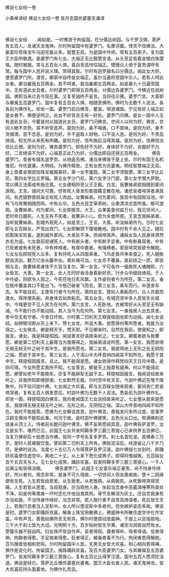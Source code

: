佛说七女经一卷


小乘单译经
佛说七女经一卷
吴月支国优婆塞支谦译


　　

佛说七女经
　　闻如是。一时佛游于拘留国。在分儒达树园。与千罗汉俱。菩萨有五百人。及诸天龙鬼神。尔时拘留国中有婆罗门。名摩诃蜜。悭贪不信佛法。大豪富珍奇珠宝牛马田宅甚众多。智慧无双。为是国中作师。常有五百弟子。复为国王大臣所敬遇。是婆罗门有七女。大端正无比黠慧言语。从头至足皆着金银白珠璎珞。随时被服。常与五百女人俱。喜自贡高恃怙端正。憍慢众人倚于富贵谓呼有常。每与国中人民共说义理。常得其胜。尔时有迦罗越名曰分儒达。闻此女大好。便至婆罗门所。谓言。卿家中自呼是女端正。虽尔当遍将至国中示人。若有人呵此女者。卿当雇我五百两金。若不呵者。我当雇卿五百两金。如是募九十日遍至国中。无有道此女丑者。尔时婆罗门即得五百两金。分儒达告婆罗门。今佛近在祇树园。佛知当来过去今现在事。又复至诚终不妄言。当将往示佛。婆罗门言。大善即与眷属五百婆罗门。国中复有五百女人俱。相随至佛所。佛时为无数千人说法。各各前为佛作礼。却坐一面。婆罗门前白佛言。瞿昙。常游诸国。宁见有好人端正如是女者不。佛便逆呵之。此女不好皆丑无有一好处。婆罗门问佛。是女一国中人无有道此女丑。今瞿昙何以独道此女丑。婆罗门问佛言。世间人以何为好。佛言。世间人眼不贪色。耳不听受恶声。是则为好。鼻不嗅香。口不尝味。是则为好。身不贪细滑。意不念恶。是则为好。手不盗取人财物。口不说人恶。是则为好。不贡高绮语。知生所从来死有所趣。是则为好。信布施后当得其福。是则为好。信佛信法信比丘僧。是则为好。佛告婆罗门。颜色好不为好。身体好不为好。衣服好不为好。二言绮语不为好。心端意正此乃为好。分儒达即自还得五百两金。
　　佛告婆罗门。昔者有城名波罗奈。从地底去佛。诸当来佛皆于是上坐。尔时有国王名机惟尼。作优婆塞。大明经。为佛作精舍。王有女悉为优婆夷。明经智慧端正无双。身上皆着金银琥珀珠宝被服甚好。第一女字羞耽。第二女字须耽摩。第三女字比丘尼。第四女字比丘罗辎。第五女字沙门尼。第六女字沙门密。第七女字僧大萨耽。常以佛正法斋戒布施讫竟。七女便相将至父王正殿。白言。我曹姊弟欲相随到冢间游观。王言。塳间大可畏。但有死人骨发形骸狼藉支散在地。诸悲哀者啼哭者满其间。有虎狼野兽鸱枭主啖死人肉血。汝曹姊弟。何为冢间。我宫中有园观浴池。中有飞鸟鸳鸯相随而鸣。中有众华。五色光目芝草奇树。众果清凉恣意所食。极可游观。汝曹姊弟。何为冢间。七女即报言。大王。众果美食何益万分。我见世间人。老时命日趣死。人生无有不死者。我曹非小儿。尝为余食所惑。王哀念我姊弟者。当听我曹姊弟。到城外观死人。如是至三。王言。大善。听汝姊弟所为。尔时七女即与五百婇女。严驾出宫门。七女即解颈下璎珞散地。国中时有千余人见之。随后拾取珠宝欢喜。遂到城外冢间。大臭处不净。但闻啼哭声。诸婇女及人民身体肃然衣毛为竖。七女直前视诸死人。中有断头者。中有断手足者。中有断鼻耳者。中有已死者或有未死者。中有梓棺者。有席中裹者。有绳缚者。家室啼哭皆欲令解脱。七女左右顾视死人众多。复有持死人从四面来者。飞鸟走兽共争来食之。死人膖胀脓血流出。数万亿虫从腹中出。臭处难可当。七女亦不覆鼻。直前绕之一匝。即自相与言。我曹姊弟身体不久皆当复尔。第一女言。宁可各作一偈救死人魂魄耶。六女皆言。大善。第一女言。此人生时好香涂身着新好衣。行步众中细目绮视。于人中作姿。则欲令人观之。今死在地日炙风飘。主作姿则者今为所在。第二女言。雀在瓶中覆盖其口不能出飞。今瓶已破雀飞而去。第三女言。乘车而行。中道舍车去。车不能自前。主使车行者今为所在。第四女言。譬如人乘船而行。众人共载而渡水。得岸便系船。弃身体去如弃船去。第五女言。有城完坚中多人民皆生长城中。今城更空不见人民为在何所。第六女言。人死卧地。衣被常好从头至足无有缺减。今不能行亦不能动摇。其人当今为在何所。第七女言。一身独居人出去其舍。舍中空无有守者。今舍日坏败。尔时第二忉利天王释提桓因坐即为动摇。闻七女说经。如伸臂顷即从天上来下。赞七女言。所说大善。欲愿得何等所愿者。我能为汝得之。七女俱言。卿是释天乎。梵天耶。不见卿来时。自然在我前。使我知之。即报言。诸女。我是释提桓因。闻说善言好语故来听之。七女言。卿属者欲与我曹愿。卿是第二忉利天上最尊当为我等得之。我姊弟请说所愿。第一女言。我愿欲得无根无枝无叶之树于其中生。是我所愿也。第二女言。我欲得地上无形之处无阴阳之端。愿欲于其中生。第三女言。人于深山中大呼音响四闻耳不知所在。我愿于其中生。释提桓因报言。且止。我不能得是愿。诸女欲得作释梵四天王日月中尊。是则可得。今女所愿实我所不知。七女答言。卿是天上独尊有威神。何以不能得此愿。卿譬如老牛不能挽车。亦复不能耕犁无益于主。释提桓因报言。我闻说经故来听之。非我所知即便辞谢。七女默然无报。尔时空中有天言。今迦叶佛近在惟于陵聚中。何不往问迦叶佛。七女闻之大欢喜。即与五百婇女随来观者。冢间丧亡悲哀啼哭者。复有五百人俱发意往。时迦叶佛为无数千人说法。悉各前为迦叶佛作礼。却坐一面。释提桓因白佛言。我向者闻国王七女说经故来听之。七女便从我索是愿言。我欲得无根无枝无叶之树。无形之处。无阴阳之端。深山大呼音响四闻不知所在。我时不能报答。愿佛为七女解说其意。迦叶佛言。善哉发问多所过度。是事罗汉辟支佛尚不能知此事。何况于故。是时迦叶佛便笑。五色光从口出。照满佛刹还绕身从顶上入。侍者前长跪问迦叶佛言。佛不妄笑愿闻其意。迦叶佛告萨波罗。汝见是女不。唯然已见。此国王七女共发阿耨多罗三藐三菩提心已来供养五百佛已。当复万佛却后十劫悉当作佛。皆同一字号名复多罗贲。刹土名首陀波。其佛寿三万岁。是时人民被服饮食。譬如第二忉利天上所有。佛般泥洹后。经道留止八千岁乃尽。是佛时说法。当度七十五亿万人令得菩萨及罗汉道。迦叶佛授七女别时。即踊跃欢喜便住虚空中。离地二十丈。从上来下悉化成男子。即得阿惟越致。五百婇女及千五百天与人。见七女化成男。踊跃欢喜。皆发阿耨多罗三藐三菩提心。一千人远离尘垢皆得法眼。
　　佛告婆罗门。此国王七女富乐端正豪贵。尚不恃身作绮好。所以者何。用念非常。是身不可久得故。一切世间人但坐愚痴故。堕十二因缘便有生死。人生若皆由恩爱。从生致老。从老致病。从病致死。从死致啼哭得苦痛。人生若皆从恩爱。当自观身。亦当观他人身。坐起当念身中恶露涕唾寒热臭处不净。如是何等类身一坏时还化作虫自食其肉。骨节支解消为灰土。还自念我身死亦当如是。不当恃身作绮好。当念非常。若人施行善不自贡高绮语者。死后皆生天上。若施行恶者当入泥犁中。女人所以堕泥犁中多者何。但坐嫉妒姿态多故。佛说是时。婆罗门女即踊跃欢喜。解身上珠宝用散佛上。佛威神令所散住虚空中化作宝盖。中有声言。善哉如佛所言无有异。佛尔时便感动放威神。于座上以足指按地。三千大千刹土皆为大动。光明照十方。百岁枯树皆生华果。诸空沟涧皆自然有水。箜篌乐器不鼓自鸣。妇女珠环皆自作声。盲者得视。聋者得听。哑者得语。伛者得伸。拘躃者得愈。手足病者得愈。狂者得正。被毒者毒不为行。拘闭者悉得解脱。百鸟狸兽皆相和悲鸣。尔时拘留国中人民。无男无女皆大欢喜。和心相向若得禅。佛作是变化时。拘留国王。捐珠踊跃欢喜。及百大臣婆罗门女。与其眷属及五百婆罗门。皆发阿耨多罗三藐三菩提心。复有五百比丘得罗汉道。国中五百人悉须陀洹道。佛说是经已。菩萨比丘僧优婆塞优婆夷。国王大臣长者人民。诸天鬼神龙。皆大欢喜前持头面着地。为佛作礼而去。


